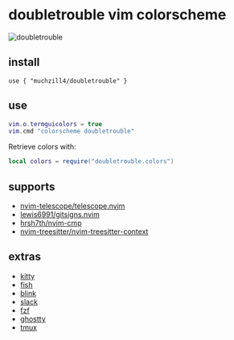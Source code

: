 # doubletrouble vim colorscheme

![doubletrouble](../assets/nvim.png)

## install

```text
use { "muchzill4/doubletrouble" }
```

## use

```lua
vim.o.termguicolors = true
vim.cmd "colorscheme doubletrouble"
```

Retrieve colors with:

```lua
local colors = require("doubletrouble.colors")
```

## supports

- [nvim-telescope/telescope.nvim](https://github.com/nvim-telescope/telescope.nvim)
- [lewis6991/gitsigns.nvim](https://github.com/lewis6991/gitsigns.nvim)
- [hrsh7th/nvim-cmp](https://github.com/hrsh7th/nvim-cmp)
- [nvim-treesitter/nvim-treesitter-context](https://github.com/nvim-treesitter/nvim-treesitter-context)

## extras

- [kitty](dist/kitty/doubletrouble.conf)
- [fish](dist/fish/doubletrouble.fish)
- [blink](dist/blink/blink.js)
- [slack](dist/slack/slack.txt)
- [fzf](dist/fzf/fzf.txt)
- [ghostty](dist/ghostty/doubletrouble)
- [tmux](dist/tmux/doubletrouble.conf)

